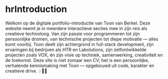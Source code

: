 # hrIntroduction
Welkom op de digitale portfolio-introductie van Toon van Berkel. Deze website neemt je in meerdere interactieve secties mee in zijn reis als creatieve technoloog. Van zijn passie voor programmeren tot zijn persoonlijke dromen, van technische projecten tot diepe motivatie — alles komt voorbij.  Toon deelt zijn achtergrond in full-stack development, zijn ervaringen bij bedrijven als HTR en Labolutions, zijn zelfontwikkelde projecten zoals VOX, én zijn visie op techniek, samenwerking, creativiteit en de toekomst.  Deze site is niet zomaar een CV; het is een persoonlijke, verhalende kennismaking met Toon — opgebouwd uit code, karakter en creatieve drive. 💡🚀🎨
